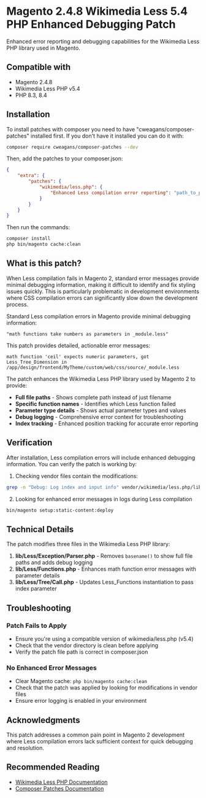 # Magento 2.4.8 Wikimedia Less 5.4 PHP Enhanced Debugging Patch

Enhanced error reporting and debugging capabilities for the Wikimedia Less PHP library used in Magento.

## Compatible with

- Magento 2.4.8
- Wikimedia Less PHP v5.4
- PHP 8.3, 8.4

## Installation

To install patches with composer you need to have "cweagans/composer-patches" installed first. If you don't have it installed you can do it with:

```bash
composer require cweagans/composer-patches --dev
```

Then, add the patches to your composer.json:

```json
{
    "extra": {
        "patches": {
            "wikimedia/less.php": {
                "Enhanced Less compilation error reporting": "path_to_patch/wikimedia-less-php-consolidated-debugging-final.patch"
            }
        }
    }
}
```

Then run the commands:

```bash
composer install
php bin/magento cache:clean
```

## What is this patch?

When Less compilation fails in Magento 2, standard error messages provide minimal debugging information, making it difficult to identify and fix styling issues quickly. This is particularly problematic in development environments where CSS compilation errors can significantly slow down the development process.

Standard Less compilation errors in Magento provide minimal debugging information:
```
"math functions take numbers as parameters in _module.less"
```

This patch provides detailed, actionable error messages:
```
math function 'ceil' expects numeric parameters, got Less_Tree_Dimension in /app/design/frontend/MyTheme/custom/web/css/source/_module.less 
```

The patch enhances the Wikimedia Less PHP library used by Magento 2 to provide:

- **Full file paths** - Shows complete path instead of just filename
- **Specific function names** - Identifies which Less function failed  
- **Parameter type details** - Shows actual parameter types and values
- **Debug logging** - Comprehensive error context for troubleshooting
- **Index tracking** - Enhanced position tracking for accurate error reporting

## Verification

After installation, Less compilation errors will include enhanced debugging information. You can verify the patch is working by:

1. Checking vendor files contain the modifications:
```bash
grep -n "Debug: Log index and input info" vendor/wikimedia/less.php/lib/Less/Exception/Parser.php
```

2. Looking for enhanced error messages in logs during Less compilation
```bash
bin/magento setup:static-content:deploy
```

## Technical Details

The patch modifies three files in the Wikimedia Less PHP library:

1. **lib/Less/Exception/Parser.php** - Removes `basename()` to show full file paths and adds debug logging
2. **lib/Less/Functions.php** - Enhances math function error messages with parameter details  
3. **lib/Less/Tree/Call.php** - Updates Less_Functions instantiation to pass index parameter

## Troubleshooting

### Patch Fails to Apply
- Ensure you're using a compatible version of wikimedia/less.php (v5.4)
- Check that the vendor directory is clean before applying
- Verify the patch file path is correct in composer.json

### No Enhanced Error Messages  
- Clear Magento cache: `php bin/magento cache:clean`
- Check that the patch was applied by looking for modifications in vendor files
- Ensure error logging is enabled in your environment

## Acknowledgments

This patch addresses a common pain point in Magento 2 development where Less compilation errors lack sufficient context for quick debugging and resolution.

## Recommended Reading

- [Wikimedia Less PHP Documentation](https://github.com/wikimedia/less.php)
- [Composer Patches Documentation](https://github.com/cweagans/composer-patches) 
